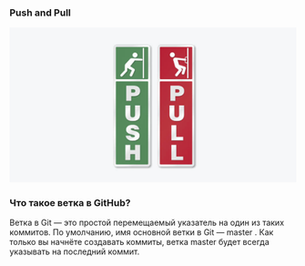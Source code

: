  ### Push and Pull 
![text](./Снимок%20экрана%202025-03-23%20152627.png)
 ### Что такое ветка в GitHub?
Ветка в Git — это простой перемещаемый указатель на один из таких коммитов. По умолчанию, имя основной ветки в Git — master . Как только вы начнёте создавать коммиты, ветка master будет всегда указывать на последний коммит.

